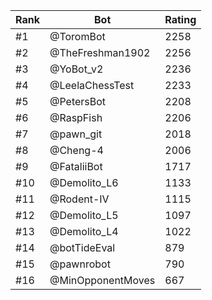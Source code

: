 Rank|Bot|Rating
---|---|---
#1|@ToromBot|2258
#2|@TheFreshman1902|2256
#3|@YoBot_v2|2236
#4|@LeelaChessTest|2233
#5|@PetersBot|2208
#6|@RaspFish|2206
#7|@pawn_git|2018
#8|@Cheng-4|2006
#9|@FataliiBot|1717
#10|@Demolito_L6|1133
#11|@Rodent-IV|1115
#12|@Demolito_L5|1097
#13|@Demolito_L4|1022
#14|@botTideEval|879
#15|@pawnrobot|790
#16|@MinOpponentMoves|667
